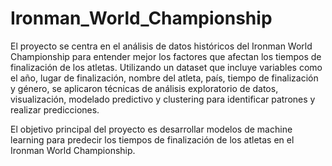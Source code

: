 # Ironman_World_Championship

El proyecto se centra en el análisis de datos históricos del Ironman World Championship para entender mejor los factores que afectan los tiempos de finalización de los atletas. Utilizando un dataset que incluye variables como el año, lugar de finalización, nombre del atleta, país, tiempo de finalización y género, se aplicaron técnicas de análisis exploratorio de datos, visualización, modelado predictivo y clustering para identificar patrones y realizar predicciones.

El objetivo principal del proyecto es desarrollar modelos de machine learning para predecir los tiempos de finalización de los atletas en el Ironman World Championship.
